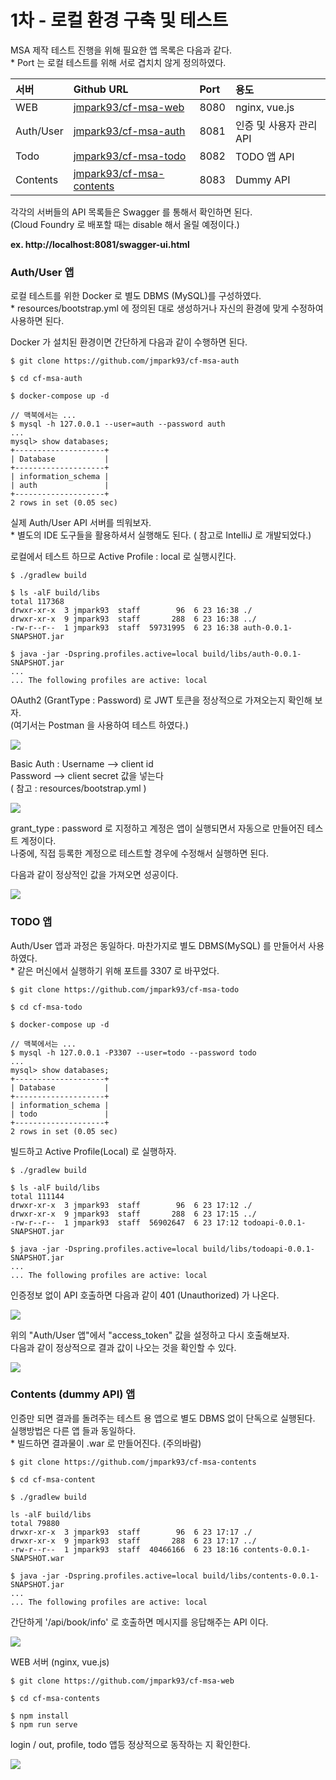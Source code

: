 # 1차 - 로컬 환경 구축 및 테스트

 MSA 제작 테스트 진행을 위해 필요한 앱 목록은 다음과 같다.   
\* Port 는 로컬 테스트를 위해 서로 겹치치 않게 정의하였다. 

| 서버 | Github URL | Port | 용도 |
| :--- | :--- | :--- | :--- |
| WEB | [jmpark93/cf-msa-web](https://github.com/jmpark93/cf-msa-web.git) | 8080 | nginx, vue.js |
| Auth/User | [jmpark93/cf-msa-auth](https://github.com/jmpark93/cf-msa-auth.git) | 8081 | 인증 및 사용자 관리 API |
| Todo | [jmpark93/cf-msa-todo](https://github.com/jmpark93/cf-msa-todo.git) | 8082 | TODO 앱 API  |
| Contents | [jmpark93/cf-msa-contents](https://github.com/jmpark93/cf-msa-contents.git) | 8083 | Dummy API |

각각의 서버들의 API 목록들은 Swagger 를 통해서 확인하면 된다.   
\(Cloud Foundry 로 배포할 때는 disable 해서 올릴 예정이다.\)

**ex. http://localhost:8081/swagger-ui.html** 

### Auth/User 앱 

로컬 테스트를 위한 Docker 로 별도 DBMS \(MySQL\)를 구성하였다.   
\*  resources/bootstrap.yml 에 정의된 대로 생성하거나 자신의 환경에 맞게 수정하여 사용하면 된다.

Docker 가 설치된 환경이면 간단하게 다음과 같이 수행하면 된다.

```text
$ git clone https://github.com/jmpark93/cf-msa-auth

$ cd cf-msa-auth

$ docker-compose up -d 

// 맥북에서는 ... 
$ mysql -h 127.0.0.1 --user=auth --password auth
...
mysql> show databases;
+--------------------+
| Database           |
+--------------------+
| information_schema |
| auth               |
+--------------------+
2 rows in set (0.05 sec)
```

실제 Auth/User API 서버를 띄워보자.  
\* 별도의 IDE 도구들을 활용하셔서 실행해도 된다. \( 참고로 IntelliJ 로 개발되었다.\)

로컬에서 테스트 하므로 Active Profile : local 로 실행시킨다.

```text
$ ./gradlew build

$ ls -alF build/libs
total 117368
drwxr-xr-x  3 jmpark93  staff        96  6 23 16:38 ./
drwxr-xr-x  9 jmpark93  staff       288  6 23 16:38 ../
-rw-r--r--  1 jmpark93  staff  59731995  6 23 16:38 auth-0.0.1-SNAPSHOT.jar

$ java -jar -Dspring.profiles.active=local build/libs/auth-0.0.1-SNAPSHOT.jar
...
... The following profiles are active: local
```

OAuth2 \(GrantType : Password\) 로 JWT 토큰을 정상적으로 가져오는지 확인해 보자.  
\(여기서는 Postman 을 사용하여 테스트 하였다.\)

![](../../.gitbook/assets/image%20%28199%29.png)

Basic Auth : Username --&gt;  client id   
                      Password --&gt; client secret 값을 넣는다   
\( 참고  : resources/bootstrap.yml  \)

![](../../.gitbook/assets/image%20%28196%29.png)

grant\_type : password 로 지정하고 계정은 앱이 실행되면서 자동으로 만들어진 테스트 계정이다.   
나중에, 직접 등록한 계정으로 테스트할 경우에 수정해서 실행하면 된다. 

다음과 같이 정상적인 값을 가져오면 성공이다. 

![](../../.gitbook/assets/image%20%28201%29.png)

### TODO 앱

Auth/User 앱과 과정은 동일하다. 마찬가지로 별도 DBMS\(MySQL\) 를 만들어서 사용하였다.  
\* 같은 머신에서 실행하기 위해 포트를 3307 로 바꾸었다. 

```text
$ git clone https://github.com/jmpark93/cf-msa-todo

$ cd cf-msa-todo

$ docker-compose up -d 

// 맥북에서는 ... 
$ mysql -h 127.0.0.1 -P3307 --user=todo --password todo
...
mysql> show databases;
+--------------------+
| Database           |
+--------------------+
| information_schema |
| todo               |
+--------------------+
2 rows in set (0.05 sec)
```

빌드하고 Active Profile\(Local\) 로 실행하자. 

```text
$ ./gradlew build

$ ls -alF build/libs
total 111144
drwxr-xr-x  3 jmpark93  staff        96  6 23 17:12 ./
drwxr-xr-x  9 jmpark93  staff       288  6 23 17:15 ../
-rw-r--r--  1 jmpark93  staff  56902647  6 23 17:12 todoapi-0.0.1-SNAPSHOT.jar

$ java -jar -Dspring.profiles.active=local build/libs/todoapi-0.0.1-SNAPSHOT.jar
...
... The following profiles are active: local
```

인증정보 없이 API 호출하면 다음과 같이 401 \(Unauthorized\) 가 나온다. 

![](../../.gitbook/assets/image%20%28202%29.png)

위의 "Auth/User 앱"에서 "access\_token" 값을 설정하고 다시 호출해보자.  
다음과 같이 정상적으로 결과 값이 나오는 것을 확인할 수 있다.

![](../../.gitbook/assets/image%20%28197%29.png)

### Contents \(dummy API\) 앱

인증만 되면 결과를 돌려주는 테스트 용 앱으로 별도 DBMS 없이 단독으로 실행된다.   
실행방법은 다른 앱 들과 동일하다.   
\* 빌드하면 결과물이 .war 로 만들어진다. \(주의바람\)

```text
$ git clone https://github.com/jmpark93/cf-msa-contents

$ cd cf-msa-content

$ ./gradlew build

ls -alF build/libs
total 79880
drwxr-xr-x  3 jmpark93  staff        96  6 23 17:17 ./
drwxr-xr-x  9 jmpark93  staff       288  6 23 17:17 ../
-rw-r--r--  1 jmpark93  staff  40466166  6 23 18:16 contents-0.0.1-SNAPSHOT.war

$ java -jar -Dspring.profiles.active=local build/libs/contents-0.0.1-SNAPSHOT.jar
...
... The following profiles are active: local
```

간단하게 '/api/book/info' 로 호출하면 메시지를 응답해주는 API 이다. 

![](../../.gitbook/assets/image%20%28195%29.png)

WEB 서버 \(nginx, vue.js\)

```text
$ git clone https://github.com/jmpark93/cf-msa-web

$ cd cf-msa-contents

$ npm install 
$ npm run serve 
```

login / out, profile, todo 앱등 정상적으로 동작하는 지 확인한다.

![](../../.gitbook/assets/image%20%28194%29.png)

